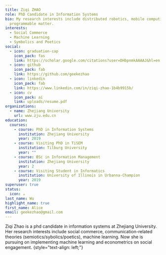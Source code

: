 ```yaml
---
title: Ziqi ZHAO
role: PhD Candidate in Information Systems
bio: My research interests include distributed robotics, mobile computing and
  programmable matter.
interests:
  - Social Commerce
  - Machine Learning
  - Symbolics and Poetics
social:
  - icon: graduation-cap
    icon_pack: fas
    link: https://scholar.google.com/citations?user=DHbpnmkAAAAJ&hl=en
  - icon: github
    icon_pack: fab
    link: https://github.com/geekezhao
  - icon: linkedin
    icon_pack: fab
    link: https://www.linkedin.com/in/ziqi-zhao-1b4b9915b/
  - icon: cv
    icon_pack: ai
    link: uploads/resume.pdf
organizations:
  - name: Zhejiang University
    url: www.zju.edu.cn
education:
  courses:
    - course: PhD in Information Systems
      institution: Zhejiang University
      year: 2019
    - course: Visiting PhD in TiSEM
      institution: Tilburg University
      year: ""
    - course: BSc in Information Management
      institution: Zhejiang University
      year: 2
    - course: Visiting Student in Informatics
      institution: University of Illinois in Urbanna-Champion
      year: 2019
superuser: true
status:
  icon: ☕️
last_name: Wu
highlight_name: true
first_name: Alice
email: geekezhao@gmail.com
---
```

Ziqi Zhao is a phd candidate in information systems at Zhejiang University. Her research interests include social commerce, communication-related theories (semiotics/sybolics/poetics), machine learning. Now she is pursuing on implementing machine learning and econometrics on social engagement.
{style="text-align: left;"}